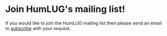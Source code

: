 # Join HumLUG's mailing list!

If you would like to join the HumLUG mailing list then please send an email to [subscribe](<mailto:humlug+subscribe@humboldt.edu>) with your request.